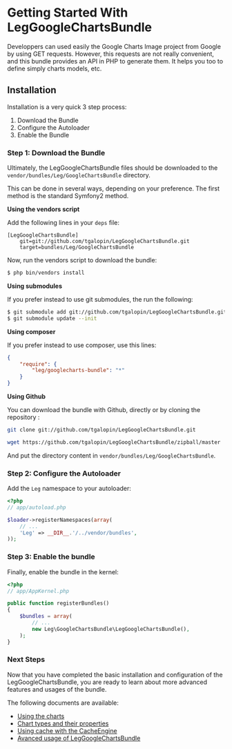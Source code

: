 Getting Started With LegGoogleChartsBundle
==========================================

Developpers can used easily the Google Charts Image project from Google by using
GET requests. However, this requests are not really convenient, and this bundle
provides an API in PHP to generate them. It helps you too to 
define simply charts models, etc. 

## Installation

Installation is a very quick 3 step process:

1. Download the Bundle
2. Configure the Autoloader
3. Enable the Bundle

### Step 1: Download the Bundle

Ultimately, the LegGoogleChartsBundle files should be downloaded to the
`vendor/bundles/Leg/GoogleChartsBundle` directory.

This can be done in several ways, depending on your preference. The first
method is the standard Symfony2 method.

**Using the vendors script**

Add the following lines in your `deps` file:

```
[LegGoogleChartsBundle]
    git=git://github.com/tgalopin/LegGoogleChartsBundle.git
    target=bundles/Leg/GoogleChartsBundle
```

Now, run the vendors script to download the bundle:

``` bash
$ php bin/vendors install
```

**Using submodules**

If you prefer instead to use git submodules, the run the following:

``` bash
$ git submodule add git://github.com/tgalopin/LegGoogleChartsBundle.git vendor/bundles/Leg/GoogleChartsBundle
$ git submodule update --init
```

**Using composer**

If you prefer instead to use composer, use this lines:

``` json
{
    "require": {
        "leg/googlecharts-bundle": "*"
    }
}
```

**Using Github**

You can download the bundle with Github, directly or by cloning the repository :

``` bash
git clone git://github.com/tgalopin/LegGoogleChartsBundle.git
```

``` bash
wget https://github.com/tgalopin/LegGoogleChartsBundle/zipball/master
```

And put the directory content in `vendor/bundles/Leg/GoogleChartsBundle`.

### Step 2: Configure the Autoloader

Add the `Leg` namespace to your autoloader:

``` php
<?php
// app/autoload.php

$loader->registerNamespaces(array(
    // ...
    'Leg' => __DIR__.'/../vendor/bundles',
));
```

### Step 3: Enable the bundle

Finally, enable the bundle in the kernel:

``` php
<?php
// app/AppKernel.php

public function registerBundles()
{
    $bundles = array(
        // ...
        new Leg\GoogleChartsBundle\LegGoogleChartsBundle(),
    );
}
```

### Next Steps

Now that you have completed the basic installation and configuration of the
LegGoogleChartsBundle, you are ready to learn about more advanced features and usages
of the bundle.

The following documents are available:

- [Using the charts](using.md)
- [Chart types and their properties](types.md)
- [Using cache with the CacheEngine](cache.md)
- [Avanced usage of LegGoogleChartsBundle](internal.md)
